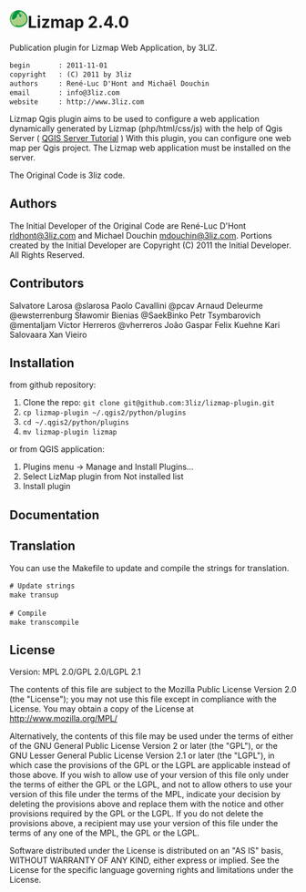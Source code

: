 [![logo](icon.png "3Liz")][3liz]Lizmap 2.4.0
==============================================

Publication plugin for Lizmap Web Application, by 3LIZ.

    begin       : 2011-11-01
    copyright   : (C) 2011 by 3liz
    authors     : René-Luc D'Hont and Michaël Douchin
    email       : info@3liz.com
    website     : http://www.3liz.com

Lizmap Qgis plugin aims to be used to configure a web application dynamically generated by Lizmap (php/html/css/js) with the help of Qgis Server ( [QGIS Server Tutorial] ) With this plugin, you can configure one web map per Qgis project. The Lizmap web application must be installed on the server.

The Original Code is 3liz code.

Authors
-------

The Initial Developer of the Original Code are René-Luc D'Hont <rldhont@3liz.com> and Michael Douchin <mdouchin@3liz.com>. Portions created by the Initial Developer are Copyright (C) 2011 the Initial Developer. All Rights Reserved.

Contributors
--------------

Salvatore Larosa  @slarosa
Paolo Cavallini @pcav
Arnaud Deleurme
@ewsterrenburg
Sławomir Bienias @SaekBinko
Petr Tsymbarovich @mentaljam
Víctor Herreros @vherreros
João Gaspar
Felix Kuehne
Kari Salovaara
Xan Vieiro

Installation
-----------

from github repository:

1. Clone the repo: `git clone git@github.com:3liz/lizmap-plugin.git`
2. `cp lizmap-plugin ~/.qgis2/python/plugins`
3. `cd ~/.qgis2/python/plugins`
4. `mv lizmap-plugin lizmap`

or from QGIS application:

1. Plugins menu -> Manage and Install Plugins...
2. Select LizMap plugin from Not installed list
3. Install plugin

Documentation
--------------

[French doc]: http://docs.3liz.com/
[English doc translated via Google Translate]: http://translate.google.fr/translate?sl=fr&tl=en&js=n&prev=_t&hl=fr&ie=UTF-8&eotf=1&u=http%3A%2F%2Fdocs.3liz.Com

Translation
-----------

You can use the Makefile to update and compile the strings for translation.

```
# Update strings
make transup

# Compile
make transcompile

```

License
-------
Version: MPL 2.0/GPL 2.0/LGPL 2.1

The contents of this file are subject to the Mozilla Public License Version 2.0 (the "License"); you may not use this file except in compliance with the License. You may obtain a copy of the License at http://www.mozilla.org/MPL/

Alternatively, the contents of this file may be used under the terms of either of the GNU General Public License Version 2 or later (the "GPL"), or the GNU Lesser General Public License Version 2.1 or later (the "LGPL"), in which case the provisions of the GPL or the LGPL are applicable instead of those above. If you wish to allow use of your version of this file only under the terms of either the GPL or the LGPL, and not to allow others to use your version of this file under the terms of the MPL, indicate your decision by deleting the provisions above and replace them with the notice and other provisions required by the GPL or the LGPL. If you do not delete the provisions above, a recipient may use your version of this file under the terms of any one of the MPL, the GPL or the LGPL.

Software distributed under the License is distributed on an "AS IS" basis, WITHOUT WARRANTY OF ANY KIND, either express or implied. See the License for the specific language governing rights and limitations under the License.


  [QGIS Server Tutorial]: http://www.qgis.org/wiki/QGIS_Server_Tutorial
  [3liz]:http://www.3liz.com
